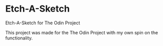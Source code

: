 # Etch-A-Sketch
Etch-A-Sketch for The Odin Project

This project was made for the The Odin Project with my own spin on the functionality.
